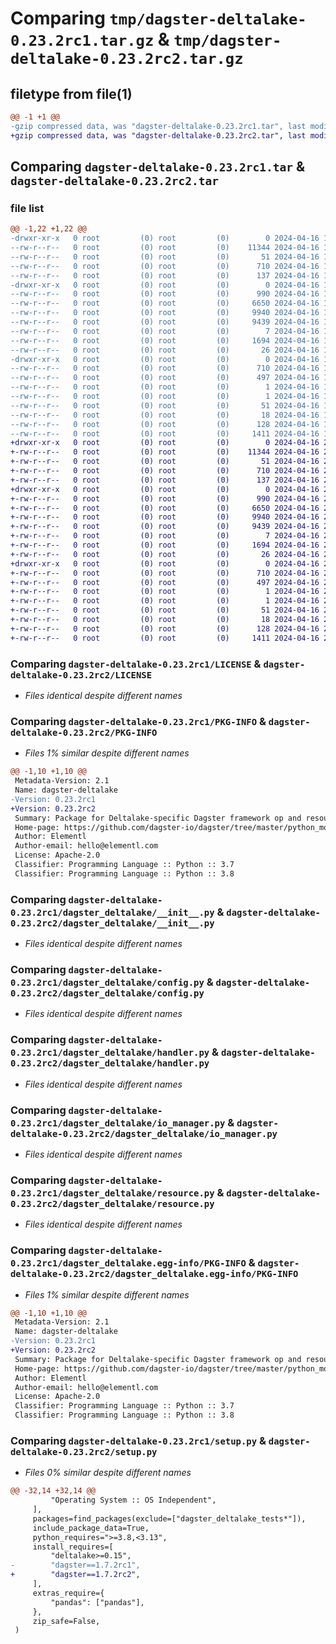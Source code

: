 # Comparing `tmp/dagster-deltalake-0.23.2rc1.tar.gz` & `tmp/dagster-deltalake-0.23.2rc2.tar.gz`

## filetype from file(1)

```diff
@@ -1 +1 @@
-gzip compressed data, was "dagster-deltalake-0.23.2rc1.tar", last modified: Tue Apr 16 17:59:27 2024, max compression
+gzip compressed data, was "dagster-deltalake-0.23.2rc2.tar", last modified: Tue Apr 16 20:37:15 2024, max compression
```

## Comparing `dagster-deltalake-0.23.2rc1.tar` & `dagster-deltalake-0.23.2rc2.tar`

### file list

```diff
@@ -1,22 +1,22 @@
-drwxr-xr-x   0 root         (0) root         (0)        0 2024-04-16 17:59:27.428194 dagster-deltalake-0.23.2rc1/
--rw-r--r--   0 root         (0) root         (0)    11344 2024-04-16 17:50:34.000000 dagster-deltalake-0.23.2rc1/LICENSE
--rw-r--r--   0 root         (0) root         (0)       51 2024-04-16 17:50:34.000000 dagster-deltalake-0.23.2rc1/MANIFEST.in
--rw-r--r--   0 root         (0) root         (0)      710 2024-04-16 17:59:27.428194 dagster-deltalake-0.23.2rc1/PKG-INFO
--rw-r--r--   0 root         (0) root         (0)      137 2024-04-16 17:50:34.000000 dagster-deltalake-0.23.2rc1/README.md
-drwxr-xr-x   0 root         (0) root         (0)        0 2024-04-16 17:59:27.428194 dagster-deltalake-0.23.2rc1/dagster_deltalake/
--rw-r--r--   0 root         (0) root         (0)      990 2024-04-16 17:50:34.000000 dagster-deltalake-0.23.2rc1/dagster_deltalake/__init__.py
--rw-r--r--   0 root         (0) root         (0)     6650 2024-04-16 17:50:34.000000 dagster-deltalake-0.23.2rc1/dagster_deltalake/config.py
--rw-r--r--   0 root         (0) root         (0)     9940 2024-04-16 17:50:34.000000 dagster-deltalake-0.23.2rc1/dagster_deltalake/handler.py
--rw-r--r--   0 root         (0) root         (0)     9439 2024-04-16 17:50:34.000000 dagster-deltalake-0.23.2rc1/dagster_deltalake/io_manager.py
--rw-r--r--   0 root         (0) root         (0)        7 2024-04-16 17:50:34.000000 dagster-deltalake-0.23.2rc1/dagster_deltalake/py.typed
--rw-r--r--   0 root         (0) root         (0)     1694 2024-04-16 17:50:34.000000 dagster-deltalake-0.23.2rc1/dagster_deltalake/resource.py
--rw-r--r--   0 root         (0) root         (0)       26 2024-04-16 17:50:34.000000 dagster-deltalake-0.23.2rc1/dagster_deltalake/version.py
-drwxr-xr-x   0 root         (0) root         (0)        0 2024-04-16 17:59:27.428194 dagster-deltalake-0.23.2rc1/dagster_deltalake.egg-info/
--rw-r--r--   0 root         (0) root         (0)      710 2024-04-16 17:59:27.000000 dagster-deltalake-0.23.2rc1/dagster_deltalake.egg-info/PKG-INFO
--rw-r--r--   0 root         (0) root         (0)      497 2024-04-16 17:59:27.000000 dagster-deltalake-0.23.2rc1/dagster_deltalake.egg-info/SOURCES.txt
--rw-r--r--   0 root         (0) root         (0)        1 2024-04-16 17:59:27.000000 dagster-deltalake-0.23.2rc1/dagster_deltalake.egg-info/dependency_links.txt
--rw-r--r--   0 root         (0) root         (0)        1 2024-04-16 17:59:27.000000 dagster-deltalake-0.23.2rc1/dagster_deltalake.egg-info/not-zip-safe
--rw-r--r--   0 root         (0) root         (0)       51 2024-04-16 17:59:27.000000 dagster-deltalake-0.23.2rc1/dagster_deltalake.egg-info/requires.txt
--rw-r--r--   0 root         (0) root         (0)       18 2024-04-16 17:59:27.000000 dagster-deltalake-0.23.2rc1/dagster_deltalake.egg-info/top_level.txt
--rw-r--r--   0 root         (0) root         (0)      128 2024-04-16 17:59:27.432194 dagster-deltalake-0.23.2rc1/setup.cfg
--rw-r--r--   0 root         (0) root         (0)     1411 2024-04-16 17:50:34.000000 dagster-deltalake-0.23.2rc1/setup.py
+drwxr-xr-x   0 root         (0) root         (0)        0 2024-04-16 20:37:15.764179 dagster-deltalake-0.23.2rc2/
+-rw-r--r--   0 root         (0) root         (0)    11344 2024-04-16 20:26:55.000000 dagster-deltalake-0.23.2rc2/LICENSE
+-rw-r--r--   0 root         (0) root         (0)       51 2024-04-16 20:26:55.000000 dagster-deltalake-0.23.2rc2/MANIFEST.in
+-rw-r--r--   0 root         (0) root         (0)      710 2024-04-16 20:37:15.764179 dagster-deltalake-0.23.2rc2/PKG-INFO
+-rw-r--r--   0 root         (0) root         (0)      137 2024-04-16 20:26:55.000000 dagster-deltalake-0.23.2rc2/README.md
+drwxr-xr-x   0 root         (0) root         (0)        0 2024-04-16 20:37:15.764179 dagster-deltalake-0.23.2rc2/dagster_deltalake/
+-rw-r--r--   0 root         (0) root         (0)      990 2024-04-16 20:26:55.000000 dagster-deltalake-0.23.2rc2/dagster_deltalake/__init__.py
+-rw-r--r--   0 root         (0) root         (0)     6650 2024-04-16 20:26:55.000000 dagster-deltalake-0.23.2rc2/dagster_deltalake/config.py
+-rw-r--r--   0 root         (0) root         (0)     9940 2024-04-16 20:26:55.000000 dagster-deltalake-0.23.2rc2/dagster_deltalake/handler.py
+-rw-r--r--   0 root         (0) root         (0)     9439 2024-04-16 20:26:55.000000 dagster-deltalake-0.23.2rc2/dagster_deltalake/io_manager.py
+-rw-r--r--   0 root         (0) root         (0)        7 2024-04-16 20:26:55.000000 dagster-deltalake-0.23.2rc2/dagster_deltalake/py.typed
+-rw-r--r--   0 root         (0) root         (0)     1694 2024-04-16 20:26:55.000000 dagster-deltalake-0.23.2rc2/dagster_deltalake/resource.py
+-rw-r--r--   0 root         (0) root         (0)       26 2024-04-16 20:26:55.000000 dagster-deltalake-0.23.2rc2/dagster_deltalake/version.py
+drwxr-xr-x   0 root         (0) root         (0)        0 2024-04-16 20:37:15.764179 dagster-deltalake-0.23.2rc2/dagster_deltalake.egg-info/
+-rw-r--r--   0 root         (0) root         (0)      710 2024-04-16 20:37:15.000000 dagster-deltalake-0.23.2rc2/dagster_deltalake.egg-info/PKG-INFO
+-rw-r--r--   0 root         (0) root         (0)      497 2024-04-16 20:37:15.000000 dagster-deltalake-0.23.2rc2/dagster_deltalake.egg-info/SOURCES.txt
+-rw-r--r--   0 root         (0) root         (0)        1 2024-04-16 20:37:15.000000 dagster-deltalake-0.23.2rc2/dagster_deltalake.egg-info/dependency_links.txt
+-rw-r--r--   0 root         (0) root         (0)        1 2024-04-16 20:37:15.000000 dagster-deltalake-0.23.2rc2/dagster_deltalake.egg-info/not-zip-safe
+-rw-r--r--   0 root         (0) root         (0)       51 2024-04-16 20:37:15.000000 dagster-deltalake-0.23.2rc2/dagster_deltalake.egg-info/requires.txt
+-rw-r--r--   0 root         (0) root         (0)       18 2024-04-16 20:37:15.000000 dagster-deltalake-0.23.2rc2/dagster_deltalake.egg-info/top_level.txt
+-rw-r--r--   0 root         (0) root         (0)      128 2024-04-16 20:37:15.768179 dagster-deltalake-0.23.2rc2/setup.cfg
+-rw-r--r--   0 root         (0) root         (0)     1411 2024-04-16 20:26:55.000000 dagster-deltalake-0.23.2rc2/setup.py
```

### Comparing `dagster-deltalake-0.23.2rc1/LICENSE` & `dagster-deltalake-0.23.2rc2/LICENSE`

 * *Files identical despite different names*

### Comparing `dagster-deltalake-0.23.2rc1/PKG-INFO` & `dagster-deltalake-0.23.2rc2/PKG-INFO`

 * *Files 1% similar despite different names*

```diff
@@ -1,10 +1,10 @@
 Metadata-Version: 2.1
 Name: dagster-deltalake
-Version: 0.23.2rc1
+Version: 0.23.2rc2
 Summary: Package for Deltalake-specific Dagster framework op and resource components.
 Home-page: https://github.com/dagster-io/dagster/tree/master/python_modules/libraries/dagster-deltalake
 Author: Elementl
 Author-email: hello@elementl.com
 License: Apache-2.0
 Classifier: Programming Language :: Python :: 3.7
 Classifier: Programming Language :: Python :: 3.8
```

### Comparing `dagster-deltalake-0.23.2rc1/dagster_deltalake/__init__.py` & `dagster-deltalake-0.23.2rc2/dagster_deltalake/__init__.py`

 * *Files identical despite different names*

### Comparing `dagster-deltalake-0.23.2rc1/dagster_deltalake/config.py` & `dagster-deltalake-0.23.2rc2/dagster_deltalake/config.py`

 * *Files identical despite different names*

### Comparing `dagster-deltalake-0.23.2rc1/dagster_deltalake/handler.py` & `dagster-deltalake-0.23.2rc2/dagster_deltalake/handler.py`

 * *Files identical despite different names*

### Comparing `dagster-deltalake-0.23.2rc1/dagster_deltalake/io_manager.py` & `dagster-deltalake-0.23.2rc2/dagster_deltalake/io_manager.py`

 * *Files identical despite different names*

### Comparing `dagster-deltalake-0.23.2rc1/dagster_deltalake/resource.py` & `dagster-deltalake-0.23.2rc2/dagster_deltalake/resource.py`

 * *Files identical despite different names*

### Comparing `dagster-deltalake-0.23.2rc1/dagster_deltalake.egg-info/PKG-INFO` & `dagster-deltalake-0.23.2rc2/dagster_deltalake.egg-info/PKG-INFO`

 * *Files 1% similar despite different names*

```diff
@@ -1,10 +1,10 @@
 Metadata-Version: 2.1
 Name: dagster-deltalake
-Version: 0.23.2rc1
+Version: 0.23.2rc2
 Summary: Package for Deltalake-specific Dagster framework op and resource components.
 Home-page: https://github.com/dagster-io/dagster/tree/master/python_modules/libraries/dagster-deltalake
 Author: Elementl
 Author-email: hello@elementl.com
 License: Apache-2.0
 Classifier: Programming Language :: Python :: 3.7
 Classifier: Programming Language :: Python :: 3.8
```

### Comparing `dagster-deltalake-0.23.2rc1/setup.py` & `dagster-deltalake-0.23.2rc2/setup.py`

 * *Files 0% similar despite different names*

```diff
@@ -32,14 +32,14 @@
         "Operating System :: OS Independent",
     ],
     packages=find_packages(exclude=["dagster_deltalake_tests*"]),
     include_package_data=True,
     python_requires=">=3.8,<3.13",
     install_requires=[
         "deltalake>=0.15",
-        "dagster==1.7.2rc1",
+        "dagster==1.7.2rc2",
     ],
     extras_require={
         "pandas": ["pandas"],
     },
     zip_safe=False,
 )
```

